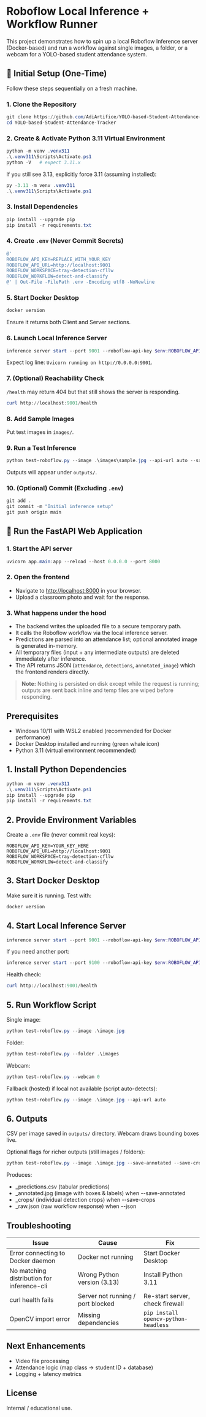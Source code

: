 # Roboflow Local Inference + Workflow Runner

This project demonstrates how to spin up a local Roboflow Inference server (Docker-based) and run a workflow against single images, a folder, or a webcam for a YOLO-based student attendance system.

## 🔰 Initial Setup (One-Time)
Follow these steps sequentially on a fresh machine.

### 1. Clone the Repository
```powershell
git clone https://github.com/AdiArtifice/YOLO-based-Student-Attendance-Tracker.git
cd YOLO-based-Student-Attendance-Tracker
```

### 2. Create & Activate Python 3.11 Virtual Environment
```powershell
python -m venv .venv311
.\.venv311\Scripts\Activate.ps1
python -V   # expect 3.11.x
```
If you still see 3.13, explicitly force 3.11 (assuming installed):
```powershell
py -3.11 -m venv .venv311
.\.venv311\Scripts\Activate.ps1
```

### 3. Install Dependencies
```powershell
pip install --upgrade pip
pip install -r requirements.txt
```

### 4. Create `.env` (Never Commit Secrets)
```powershell
@'
ROBOFLOW_API_KEY=REPLACE_WITH_YOUR_KEY
ROBOFLOW_API_URL=http://localhost:9001
ROBOFLOW_WORKSPACE=tray-detection-cfllw
ROBOFLOW_WORKFLOW=detect-and-classify
@' | Out-File -FilePath .env -Encoding utf8 -NoNewline
```

### 5. Start Docker Desktop
```powershell
docker version
```
Ensure it returns both Client and Server sections.

### 6. Launch Local Inference Server
```powershell
inference server start --port 9001 --roboflow-api-key $env:ROBOFLOW_API_KEY
```
Expect log line: `Uvicorn running on http://0.0.0.0:9001`.


### 7. (Optional) Reachability Check
`/health` may return 404 but that still shows the server is responding.
```powershell
curl http://localhost:9001/health
```

### 8. Add Sample Images
Put test images in `images/`.

### 9. Run a Test Inference
```powershell
python test-roboflow.py --image .\images\sample.jpg --api-url auto --save-annotated --json
```
Outputs will appear under `outputs/`.

### 10. (Optional) Commit (Excluding `.env`)
```powershell
git add .
git commit -m "Initial inference setup"
git push origin main
```

## 🚀 Run the FastAPI Web Application

### 1. Start the API server
```powershell
uvicorn app.main:app --reload --host 0.0.0.0 --port 8000
```

### 2. Open the frontend
- Navigate to <http://localhost:8000> in your browser.
- Upload a classroom photo and wait for the response.

### 3. What happens under the hood
- The backend writes the uploaded file to a secure temporary path.
- It calls the Roboflow workflow via the local inference server.
- Predictions are parsed into an attendance list; optional annotated image is generated in-memory.
- All temporary files (input + any intermediate outputs) are deleted immediately after inference.
- The API returns JSON (`attendance`, `detections`, `annotated_image`) which the frontend renders directly.

> **Note:** Nothing is persisted on disk except while the request is running; outputs are sent back inline and temp files are wiped before responding.

## Prerequisites
- Windows 10/11 with WSL2 enabled (recommended for Docker performance)
- Docker Desktop installed and running (green whale icon)
- Python 3.11 (virtual environment recommended)

## 1. Install Python Dependencies
```powershell
python -m venv .venv311
.\.venv311\Scripts\Activate.ps1
pip install --upgrade pip
pip install -r requirements.txt
```

## 2. Provide Environment Variables
Create a `.env` file (never commit real keys):
```
ROBOFLOW_API_KEY=YOUR_KEY_HERE
ROBOFLOW_API_URL=http://localhost:9001
ROBOFLOW_WORKSPACE=tray-detection-cfllw
ROBOFLOW_WORKFLOW=detect-and-classify
```

## 3. Start Docker Desktop
Make sure it is running. Test with:
```powershell
docker version
```

## 4. Start Local Inference Server
```powershell
inference server start --port 9001 --roboflow-api-key $env:ROBOFLOW_API_KEY
```
If you need another port:
```powershell
inference server start --port 9100 --roboflow-api-key $env:ROBOFLOW_API_KEY
```

Health check:
```powershell
curl http://localhost:9001/health
```

## 5. Run Workflow Script
Single image:
```powershell
python test-roboflow.py --image .\image.jpg
```
Folder:
```powershell
python test-roboflow.py --folder .\images
```
Webcam:
```powershell
python test-roboflow.py --webcam 0
```

Fallback (hosted) if local not available (script auto-detects):
```powershell
python test-roboflow.py --image .\image.jpg --api-url auto
```

## 6. Outputs
CSV per image saved in `outputs/` directory. Webcam draws bounding boxes live.

Optional flags for richer outputs (still images / folders):

```powershell
python test-roboflow.py --image .\image.jpg --save-annotated --save-crops --json
```

Produces:
 - <name>_predictions.csv (tabular predictions)
 - <name>_annotated.jpg (image with boxes & labels) when --save-annotated
 - <name>_crops/ (individual detection crops) when --save-crops
 - <name>_raw.json (raw workflow response) when --json

## Troubleshooting
| Issue | Cause | Fix |
|-------|-------|-----|
| Error connecting to Docker daemon | Docker not running | Start Docker Desktop |
| No matching distribution for inference-cli | Wrong Python version (3.13) | Install Python 3.11 | 
| curl health fails | Server not running / port blocked | Re-start server, check firewall |
| OpenCV import error | Missing dependencies | `pip install opencv-python-headless` |

## Next Enhancements
- Video file processing
- Attendance logic (map class -> student ID + database)
- Logging + latency metrics

## License
Internal / educational use.
